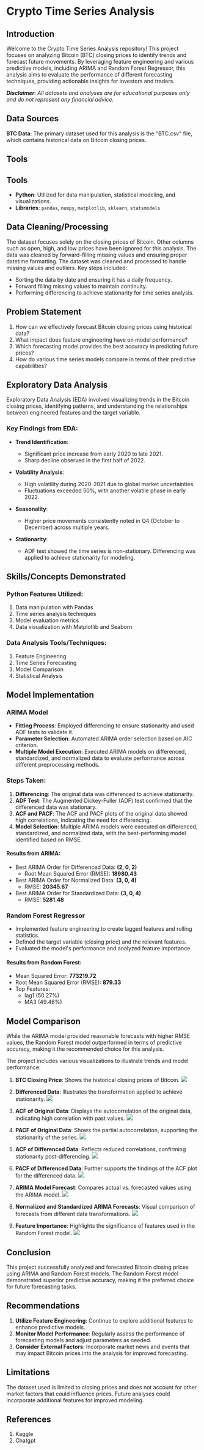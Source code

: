 # Crypto Time Series Analysis

## Introduction
Welcome to the Crypto Time Series Analysis repository! This project focuses on analyzing Bitcoin (BTC) closing prices to identify trends and forecast future movements. By leveraging feature engineering and various predictive models, including ARIMA and Random Forest Regressor, this analysis aims to evaluate the performance of different forecasting techniques, providing actionable insights for investors and traders.

**_Disclaimer_**: _All datasets and analyses are for educational purposes only and do not represent any financial advice._

## Data Sources
**BTC Data**: The primary dataset used for this analysis is the "BTC.csv" file, which contains historical data on Bitcoin closing prices.

## Tools
## Tools
- **Python**: Utilized for data manipulation, statistical modeling, and visualizations.
- **Libraries**: `pandas`, `numpy`, `matplotlib`, `sklearn`, `statsmodels`

## Data Cleaning/Processing
The dataset focuses solely on the closing prices of Bitcoin. Other columns such as open, high, and low prices have been ignored for this analysis. The data was cleaned by forward-filling missing values and ensuring proper datetime formatting.
The dataset was cleaned and processed to handle missing values and outliers. Key steps included:
- Sorting the data by date and ensuring it has a daily frequency.
- Forward filling missing values to maintain continuity.
- Performing differencing to achieve stationarity for time series analysis.

## Problem Statement
1. How can we effectively forecast Bitcoin closing prices using historical data?
2. What impact does feature engineering have on model performance?
3. Which forecasting model provides the best accuracy in predicting future prices?
4. How do various time series models compare in terms of their predictive capabilities?

## Exploratory Data Analysis
Exploratory Data Analysis (EDA) involved visualizing trends in the Bitcoin closing prices, identifying patterns, and understanding the relationships between engineered features and the target variable.

### Key Findings from EDA:
- **Trend Identification**: 
  - Significant price increase from early 2020 to late 2021.
  - Sharp decline observed in the first half of 2022.
  
- **Volatility Analysis**: 
  - High volatility during 2020-2021 due to global market uncertainties.
  - Fluctuations exceeded 50%, with another volatile phase in early 2022.

- **Seasonality**: 
  - Higher price movements consistently noted in Q4 (October to December) across multiple years.

- **Stationarity**: 
  - ADF test showed the time series is non-stationary. Differencing was applied to achieve stationarity for modeling.

## Skills/Concepts Demonstrated
### Python Features Utilized:
1. Data manipulation with Pandas
2. Time series analysis techniques
3. Model evaluation metrics
4. Data visualization with Matplotlib and Seaborn

### Data Analysis Tools/Techniques:
1. Feature Engineering
2. Time Series Forecasting
3. Model Comparison
4. Statistical Analysis

## Model Implementation
### ARIMA Model
- **Fitting Process**: Employed differencing to ensure stationarity and used ADF tests to validate it.
- **Parameter Selection**: Automated ARIMA order selection based on AIC criterion.
- **Multiple Model Execution**: Executed ARIMA models on differenced, standardized, and normalized data to evaluate performance across different preprocessing methods.

### Steps Taken:
1. **Differencing**: The original data was differenced to achieve stationarity.
2. **ADF Test**: The Augmented Dickey-Fuller (ADF) test confirmed that the differenced data was stationary.
3. **ACF and PACF**: The ACF and PACF plots of the original data showed high correlations, indicating the need for differencing.
4. **Model Selection**: Multiple ARIMA models were executed on differenced, standardized, and normalized data, with the best-performing model identified based on RMSE.


#### Results from ARIMA:
- Best ARIMA Order for Differenced Data: **(2, 0, 2)**
  - Root Mean Squared Error (RMSE): **18980.43**
- Best ARIMA Order for Normalized Data: **(3, 0, 4)**
  - RMSE: **20345.67**
- Best ARIMA Order for Standardized Data: **(3, 0, 4)**
  - RMSE: **5281.48**

### Random Forest Regressor
- Implemented feature engineering to create lagged features and rolling statistics.
- Defined the target variable (closing price) and the relevant features.
- Evaluated the model's performance and analyzed feature importance.

#### Results from Random Forest:
- Mean Squared Error: **773219.72**
- Root Mean Squared Error (RMSE): **879.33**
- Top Features: 
  - lag1 (50.27%)
  - MA3 (49.46%)

## Model Comparison
While the ARIMA model provided reasonable forecasts with higher RMSE values, the Random Forest model outperformed in terms of predictive accuracy, making it the recommended choice for this analysis.

The project includes various visualizations to illustrate trends and model performance:

1. **BTC Closing Price**: Shows the historical closing prices of Bitcoin.
   ![](BTCClosingPrice.png)

2. **Differenced Data**: Illustrates the transformation applied to achieve stationarity.
   ![](BTCDifferencedData.png)

3. **ACF of Original Data**: Displays the autocorrelation of the original data, indicating high correlation with past values.
   ![](ACFOriginal.png)

4. **PACF of Original Data**: Shows the partial autocorrelation, supporting the stationarity of the series.
   ![](PacfOriginal.png)

5. **ACF of Differenced Data**: Reflects reduced correlations, confirming stationarity post-differencing.
   ![](AcfDiff.png)

6. **PACF of Differenced Data**: Further supports the findings of the ACF plot for the differenced data.
   ![](PacfDiff.png)

7. **ARIMA Model Forecast**: Compares actual vs. forecasted values using the ARIMA model.
   ![](ARIMADiff.png)

8. **Normalized and Standardized ARIMA Forecasts**: Visual comparison of forecasts from different data transformations.
   ![](ARIMANormStandard.png)

9. **Feature Importance**: Highlights the significance of features used in the Random Forest model.
   ![](FeaturesPlot.png)

## Conclusion
This project successfully analyzed and forecasted Bitcoin closing prices using ARIMA and Random Forest models. The Random Forest model demonstrated superior predictive accuracy, making it the preferred choice for future forecasting tasks.

## Recommendations
1. **Utilize Feature Engineering**: Continue to explore additional features to enhance predictive models.
2. **Monitor Model Performance**: Regularly assess the performance of forecasting models and adjust parameters as needed.
3. **Consider External Factors**: Incorporate market news and events that may impact Bitcoin prices into the analysis for improved forecasting.

## Limitations
The dataset used is limited to closing prices and does not account for other market factors that could influence prices. Future analyses could incorporate additional features for improved modeling.

## References
1. Kaggle
2. Chatgpt
